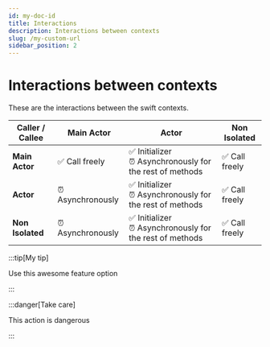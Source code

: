 ```yaml
---
id: my-doc-id
title: Interactions
description: Interactions between contexts
slug: /my-custom-url
sidebar_position: 2
---
```


# Interactions between contexts

These are the interactions between the swift contexts. 


| Caller / Callee | Main Actor | Actor    | Non Isolated |
|----------------|------------|----------|--------------|
| **Main Actor** | :white_check_mark: Call freely | :white_check_mark: Initializer <br/> ⏰️ Asynchronously for the rest of methods | :white_check_mark: Call freely      |
| **Actor**      | ⏰️ Asynchronously  | :white_check_mark: Initializer <br/> ⏰️ Asynchronously for the rest of methods | :white_check_mark:  Call freely       |
| **Non Isolated** | ⏰️ Asynchronously | :white_check_mark: Initializer <br/> ⏰️ Asynchronously for the rest of methods     | :white_check_mark: Call freely   |


:::tip[My tip]

Use this awesome feature option

:::

:::danger[Take care]

This action is dangerous

:::